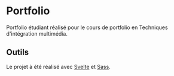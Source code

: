 # Portfolio

Portfolio étudiant réalisé pour le cours de portfolio en Techniques d'intégration multimédia.

## Outils

Le projet à été réalisé avec [Svelte](https://svelte.dev/) et [Sass](https://sass-lang.com/).
